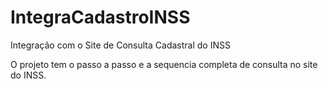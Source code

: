 # IntegraCadastroINSS
Integração com o Site de Consulta Cadastral do INSS

O projeto tem o passo a passo e a sequencia completa de consulta no site do INSS.
